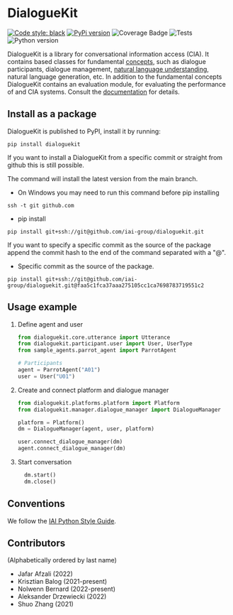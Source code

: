 # DialogueKit

[![Code style: black](https://img.shields.io/badge/code%20style-black-000000.svg)](https://github.com/psf/black) 
[![PyPi version](https://img.shields.io/pypi/v/dialoguekit)](https://pypi.org/project/dialoguekit/) 
![Coverage Badge](https://img.shields.io/endpoint?url=https://gist.githubusercontent.com/adrzewiecki/35bb996459f0949b38da651c66cf95cb/raw/coverage.DialogueKit.main.json) 
![Tests](https://img.shields.io/github/workflow/status/iai-group/DialogueKit/Deploy?label=Tests)
![Python version](https://img.shields.io/badge/python-3.9-blue)

DialogueKit is a library for conversational information access (CIA). It contains based classes for fundamental [concepts](https://iai-group.github.io/DialogueKit/concepts.html), such as dialogue participants, dialogue management, [natural language understanding](https://iai-group.github.io/DialogueKit/nlu.html), natural language generation, etc. In addition to the fundamental concepts DialogueKit contains an evaluation module, for evaluating the performance of and CIA systems.
Consult the [documentation](https://iai-group.github.io/DialogueKit/) for details.

## Install as a package

DialogueKit is published to PyPI, install it by running:

```shell
pip install dialoguekit
```

If you want to install a DialogueKit from a specific commit or straight from github this is still possible.

The command will install the latest version from the main branch.

  * On Windows you may need to run this command before pip installing

  ```shell
  ssh -t git github.com    
  ```

  * pip install

  ```shell
  pip install git+ssh://git@github.com/iai-group/dialoguekit.git
  ```

If you want to specify a specific commit as the source of the package append the commit hash to the end of the command separated with a "@".

  * Specific commit as the source of the package.

  ```shell
  pip install git+ssh://git@github.com/iai-group/dialoguekit.git@faa5c1fca37aaa275105cc1ca7698783719551c2
  ```

## Usage example

1. Define agent and user

    ```python
    from dialoguekit.core.utterance import Utterance
    from dialoguekit.participant.user import User, UserType
    from sample_agents.parrot_agent import ParrotAgent

    # Participants
    agent = ParrotAgent("A01")
    user = User("U01")
    ```

2. Create and connect platform and dialogue manager

    ```python
    from dialoguekit.platforms.platform import Platform
    from dialoguekit.manager.dialogue_manager import DialogueManager

    platform = Platform()
    dm = DialogueManager(agent, user, platform)

    user.connect_dialogue_manager(dm)
    agent.connect_dialogue_manager(dm)
    ```

3. Start conversation

    ```python
      dm.start()
      dm.close()
    ```

## Conventions

We follow the [IAI Python Style Guide](https://github.com/iai-group/styleguide/tree/main/python).

## Contributors

(Alphabetically ordered by last name) 

  * Jafar Afzali (2022)
  * Krisztian Balog (2021-present)
  * Nolwenn Bernard (2022-present)
  * Aleksander Drzewiecki (2022)
  * Shuo Zhang (2021)

